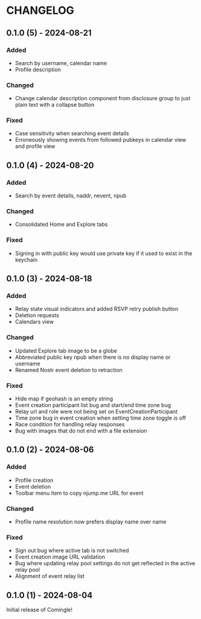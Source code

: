 # CHANGELOG

## 0.1.0 (5) - 2024-08-21

### Added
- Search by username, calendar name
- Profile description

### Changed
- Change calendar description component from disclosure group to just plain text with a collapse button

### Fixed
- Case sensitivity when searching event details
- Erroneously showing events from followed pubkeys in calendar view and profile view

## 0.1.0 (4) - 2024-08-20

### Added
- Search by event details, naddr, nevent, npub

### Changed
- Consolidated Home and Explore tabs

### Fixed
- Signing in with public key would use private key if it used to exist in the keychain

## 0.1.0 (3) - 2024-08-18

### Added
- Relay state visual indicators and added RSVP retry publish button
- Deletion requests
- Calendars view

### Changed
- Updated Explore tab image to be a globe
- Abbreviated public key npub when there is no display name or username
- Renamed Nostr event deletion to retraction

### Fixed
- Hide map if geohash is an empty string
- Event creation participant list bug and start/end time zone bug
- Relay url and role were not being set on EventCreationParticipant
- Time zone bug in event creation when setting time zone toggle is off
- Race condition for handling relay responses 
- Bug with images that do not end with a file extension

## 0.1.0 (2) - 2024-08-06

### Added 
- Profile creation
- Event deletion
- Toolbar menu item to copy njump.me URL for event

### Changed
- Profile name resolution now prefers display name over name

### Fixed
- Sign out bug where active tab is not switched
- Event creation image URL validation
- Bug where updating relay pool settings do not get reflected in the active relay pool
- Alignment of event relay list

## 0.1.0 (1) - 2024-08-04

Initial release of Comingle!
